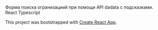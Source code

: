 Форма поиска огранизациий при помощи API dadata с подсказками.
React Typescript

This project was bootstrapped with [Create React App](https://github.com/facebook/create-react-app).
